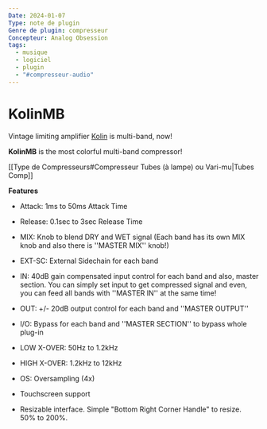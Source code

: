 ```yaml
---
Date: 2024-01-07
Type: note de plugin
Genre de plugin: compresseur
Concepteur: Analog Obsession
tags:
  - musique
  - logiciel
  - plugin
  - "#compresseur-audio"
---
```

# KolinMB
Vintage limiting amplifier [Kolin](https://www.patreon.com/posts/49184069) is multi-band, now!

**KolinMB** is the most colorful multi-band compressor!

[[Type de Compresseurs#Compresseur Tubes (à lampe) ou Vari-mu|Tubes Comp]]

**Features**
- Attack: 1ms to 50ms Attack Time
- Release: 0.1sec to 3sec Release Time
- MIX: Knob to blend DRY and WET signal (Each band has its own MIX knob and also there is ''MASTER MIX'' knob!)
- EXT-SC: External Sidechain for each band
- IN: 40dB gain compensated input control for each band and also, master section. You can simply set input to get compressed signal and even, you can feed all bands with ''MASTER IN'' at the same time!
- OUT: +/- 20dB output control for each band and ''MASTER OUTPUT''
- I/O: Bypass for each band and ''MASTER SECTION'' to bypass whole plug-in
- LOW X-OVER: 50Hz to 1.2kHz
- HIGH X-OVER: 1.2kHz to 12kHz
- OS: Oversampling (4x)
- Touchscreen support

- Resizable interface. Simple "Bottom Right Corner Handle" to resize. 50% to 200%.